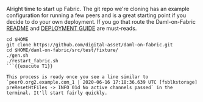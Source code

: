 Alright time to start up Fabric. The git repo we're cloning has an example configuration for running a few peers and is a great starting point if you decide to do your own deployment. If you go that route the Daml-on-Fabric [README](https://github.com/digital-asset/daml-on-fabric/blob/master/README.md) and [DEPLOYMENT GUIDE](https://github.com/digital-asset/daml-on-fabric/blob/master/DEPLOYMENT_GUIDE.md) are must-reads.

```
cd $HOME
git clone https://github.com/digital-asset/daml-on-fabric.git
cd $HOME/daml-on-fabric/src/test/fixture/
./gen.sh
./restart_fabric.sh
```{{execute T1}}

This process is ready once you see a line similar to `peer0.org2.example.com_1 | 2020-06-16 17:18:36.639 UTC [fsblkstorage] preResetHtFiles -> INFO 01d No active channels passed` in the terminal. It'll start fairly quickly.
